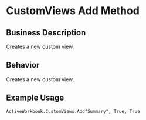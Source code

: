 # CustomViews Add Method

## Business Description
Creates a new custom view.

## Behavior
Creates a new custom view.

## Example Usage
```vba
ActiveWorkbook.CustomViews.Add"Summary", True, True
```